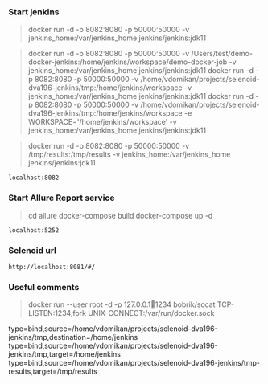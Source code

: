 ### Start jenkins

> docker run -d -p 8082:8080 -p 50000:50000 -v jenkins_home:/var/jenkins_home jenkins/jenkins:jdk11

> docker run -d -p 8082:8080 -p 50000:50000 -v /Users/test/demo-docker-jenkins:/home/jenkins/workspace/demo-docker-job -v jenkins_home:/var/jenkins_home jenkins/jenkins:jdk11
> docker run -d -p 8082:8080 -p 50000:50000 -v /home/vdomikan/projects/selenoid-dva196-jenkins/tmp:/home/jenkins/workspace -v jenkins_home:/var/jenkins_home jenkins/jenkins:jdk11
> docker run -d -p 8082:8080 -p 50000:50000 -v /home/vdomikan/projects/selenoid-dva196-jenkins/tmp:/home/jenkins/workspace -e WORKSPACE='/home/jenkins/workspace' -v jenkins_home:/var/jenkins_home jenkins/jenkins:jdk11

> docker run -d -p 8082:8080 -p 50000:50000 -v /tmp/results:/tmp/results -v jenkins_home:/var/jenkins_home jenkins/jenkins:jdk11

```
localhost:8082
```

### Start Allure Report service

[comment]: <> (> docker-compose -f docker-compose-allure.yml up -d)

> cd allure
> docker-compose build
> docker-compose up -d

```
localhost:5252
```

### Selenoid url

```
http://localhost:8081/#/
```


### Useful comments

> docker run --user root -d -p 127.0.0.1:1234:1234 bobrik/socat TCP-LISTEN:1234,fork UNIX-CONNECT:/var/run/docker.sock

type=bind,source=/home/vdomikan/projects/selenoid-dva196-jenkins/tmp,destination=/home/jenkins
type=bind,source=/home/vdomikan/projects/selenoid-dva196-jenkins/tmp,target=/home/jenkins
type=bind,source=/home/vdomikan/projects/selenoid-dva196-jenkins/tmp-results,target=/tmp/results